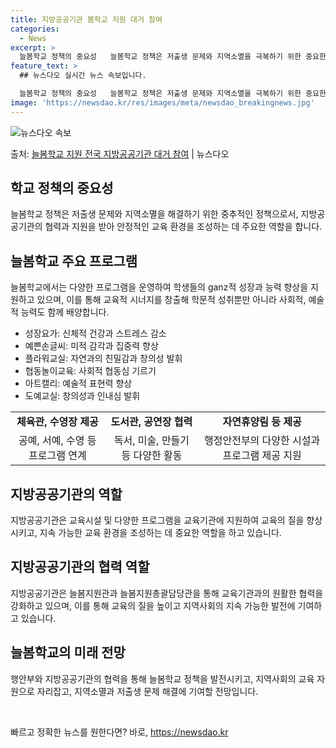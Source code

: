 ```yaml
---
title: 지방공공기관 봄학교 지원 대거 참여
categories:
  - News
excerpt: >
  늘봄학교 정책의 중요성   늘봄학교 정책은 저출생 문제와 지역소멸을 극복하기 위한 중요한 정책입니다. 이 정…
feature_text: >
  ## 뉴스다오 실시간 뉴스 속보입니다.

  늘봄학교 정책의 중요성   늘봄학교 정책은 저출생 문제와 지역소멸을 극복하기 위한 중요한 정책입니다. 이 정…
image: 'https://newsdao.kr/res/images/meta/newsdao_breakingnews.jpg'
---
```


![뉴스다오 속보](https://newsdao.kr/res/images/meta/newsdao_breakingnews.jpg)

<p>출처: <a href="https://newsdao.kr/4146" rel="dofollow">늘봄학교 지원 전국 지방공공기관 대거 참여</a> | 뉴스다오</p>

<h2 data-ke-size="size26">학교 정책의 중요성</h2>
<p data-ke-size="size16">늘봄학교 정책은 저출생 문제와 지역소멸을 해결하기 위한 중추적인 정책으로서, 지방공공기관의 협력과 지원을 받아 안정적인 교육 환경을 조성하는 데 주요한 역할을 합니다.</p>

<h2 data-ke-size="size26">늘봄학교 주요 프로그램</h2>
<p data-ke-size="size16">늘봄학교에서는 다양한 프로그램을 운영하여 학생들의 ganz적 성장과 능력 향상을 지원하고 있으며, 이를 통해 교육적 시너지를 창출해 학문적 성취뿐만 아니라 사회적, 예술적 능력도 함께 배양합니다.</p>
<ul>
  <li>성장요가: 신체적 건강과 스트레스 감소</li>
  <li>예쁜손글씨: 미적 감각과 집중력 향상</li>
  <li>플라워교실: 자연과의 친밀감과 창의성 발휘</li>
  <li>협동놀이교육: 사회적 협동심 기르기</li>
  <li>아트캘리: 예술적 표현력 향상</li>
  <li>도예교실: 창의성과 인내심 발휘</li>
</ul>
<table style="width: 100%;">
<tbody>
<tr>
<td style="text-align: center; height: 17px;"><b>체육관, 수영장 제공</b></td>
<td style="text-align: center; height: 17px;"><b>도서관, 공연장 협력</b></td>
<td style="text-align: center; height: 17px;"><b>자연휴양림 등 제공</b></td>
</tr>
<tr>
<td style="text-align: center; height: 17px;">공예, 서예, 수영 등 프로그램 연계</td>
<td style="text-align: center; height: 17px;">독서, 미술, 만들기 등 다양한 활동</td>
<td style="text-align: center; height: 17px;">행정안전부의 다양한 시설과 프로그램 제공 지원</td>
</tr>
</tbody>
</table>

<h2 data-ke-size="size26">지방공공기관의 역할</h2>
<p data-ke-size="size16">지방공공기관은 교육시설 및 다양한 프로그램을 교육기관에 지원하여 교육의 질을 향상시키고, 지속 가능한 교육 환경을 조성하는 데 중요한 역할을 하고 있습니다.</p>

<h2 data-ke-size="size26">지방공공기관의 협력 역할</h2>
<p data-ke-size="size16">지방공공기관은 늘봄지원관과 늘봄지원총괄담당관을 통해 교육기관과의 원활한 협력을 강화하고 있으며, 이를 통해 교육의 질을 높이고 지역사회의 지속 가능한 발전에 기여하고 있습니다.</p>

<h2 data-ke-size="size26">늘봄학교의 미래 전망</h2>
<p data-ke-size="size16">행안부와 지방공공기관의 협력을 통해 늘봄학교 정책을 발전시키고, 지역사회의 교육 자원으로 자리잡고, 지역소멸과 저출생 문제 해결에 기여할 전망입니다.</p>
<p data-ke-size="size16">&nbsp;</p> 

빠르고 정확한 뉴스를 원한다면? 바로, <a href="https://newsdao.kr" rel="dofollow">https://newsdao.kr</a>


